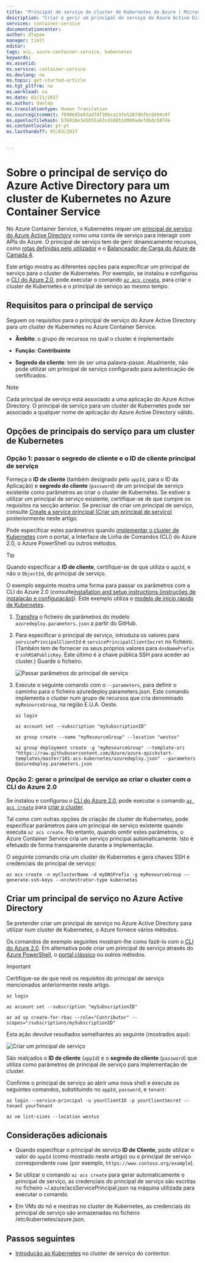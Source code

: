 ```yaml
---
title: "Principal de serviço do cluster de Kubernetes do Azure | Microsoft Docs"
description: "Criar e gerir um principal de serviço do Azure Active Directory num cluster do Azure Container Service com Kubernetes"
services: container-service
documentationcenter: 
author: dlepow
manager: timlt
editor: 
tags: acs, azure-container-service, kubernetes
keywords: 
ms.assetid: 
ms.service: container-service
ms.devlang: na
ms.topic: get-started-article
ms.tgt_pltfrm: na
ms.workload: na
ms.date: 02/21/2017
ms.author: danlep
ms.translationtype: Human Translation
ms.sourcegitcommit: f6006d5e83ad74f386ca23fe52879bfbc9394c0f
ms.openlocfilehash: b76020e3e5855a63c416851d9b9adefdbdc5874a
ms.contentlocale: pt-pt
ms.lasthandoff: 05/03/2017


---
```


# <a name="about-the-azure-active-directory-service-principal-for-a-kubernetes-cluster-in-azure-container-service"></a>Sobre o principal de serviço do Azure Active Directory para um cluster de Kubernetes no Azure Container Service



No Azure Container Service, o Kubernetes requer um [principal de serviço do Azure Active Directory](../active-directory/active-directory-application-objects.md) como uma conta de serviço para interagir com APIs do Azure. O principal de serviço tem de gerir dinamicamente recursos, como [rotas definidas pelo utilizador](../virtual-network/virtual-networks-udr-overview.md) e o [Balanceador de Carga do Azure de Camada 4](../load-balancer/load-balancer-overview.md).

Este artigo mostra as diferentes opções para especificar um principal de serviço para o cluster de Kubernetes. Por exemplo, se instalou e configurou o [CLI do Azure 2.0](https://docs.microsoft.com/cli/azure/install-az-cli2), pode executar o comando [`az acs create`](https://docs.microsoft.com/en-us/cli/azure/acs#create), para criar o cluster de Kubernetes e o principal de serviço ao mesmo tempo.



## <a name="requirements-for-the-service-principal"></a>Requisitos para o principal de serviço

Seguem os requisitos para o principal de serviço do Azure Active Directory para um cluster de Kubernetes no Azure Container Service. 

* **Âmbito**: o grupo de recursos no qual o cluster é implementado

* **Função**: **Contribuinte**

* **Segredo do cliente**: tem de ser uma palavra-passe. Atualmente, não pode utilizar um principal de serviço configurado para autenticação de certificados.

> [!NOTE]
> Cada principal de serviço está associado a uma aplicação do Azure Active Directory. O principal de serviço para um cluster de Kubernetes pode ser associado a qualquer nome de aplicação do Azure Active Directory válido.
> 


## <a name="service-principal-options-for-a-kubernetes-cluster"></a>Opções de principais do serviço para um cluster de Kubernetes

### <a name="option-1-pass-the-service-principal-client-id-and-client-secret"></a>Opção 1: passar o segredo de cliente e o ID de cliente principal de serviço

Forneça o **ID de cliente** (também designado pelo `appId`, para o ID da Aplicação) e **segredo do cliente** (`password`) de um principal de serviço existente como parâmetros ao criar o cluster de Kubernetes. Se estiver a utilizar um principal de serviço existente, certifique-se de que cumpre os requisitos na secção anterior. Se precisar de criar um principal de serviço, consulte [Create a service principal (Criar um principal de serviço)](#create-a-service-principal-in-azure-active-directory) posteriormente neste artigo.

Pode especificar estes parâmetros quando [implementar o cluster de Kubernetes](./container-service-deployment.md) com o portal, a Interface de Linha de Comandos (CLI) do Azure 2.0, o Azure PowerShell ou outros métodos.

>[!TIP] 
>Quando especificar a **ID de cliente**, certifique-se de que utiliza o `appId`, e não o `ObjectId`, do principal de serviço.
>

O exemplo seguinte mostra uma forma para passar os parâmetros com a CLI do Azure 2.0 (consulte[installation and setup instructions (instruções de instalação e configuração)](/cli/azure/install-az-cli2)). Este exemplo utiliza o [modelo de início rápido de Kubernetes](https://github.com/Azure/azure-quickstart-templates/tree/master/101-acs-kubernetes).

1. [Transfira](https://raw.githubusercontent.com/Azure/azure-quickstart-templates/master/101-acs-kubernetes/azuredeploy.parameters.json) o ficheiro de parâmetros do modelo `azuredeploy.parameters.json` a partir do GitHub.

2. Para especificar o principal de serviço, introduza os valores para `servicePrincipalClientId` e `servicePrincipalClientSecret` no ficheiro. (Também tem de fornecer os seus próprios valores para `dnsNamePrefix` e `sshRSAPublicKey`. Este último é a chave pública SSH para aceder ao cluster.) Guarde o ficheiro.

    ![Passar parâmetros do principal de serviço](./media/container-service-kubernetes-service-principal/service-principal-params.png)

3. Execute o seguinte comando com o `--parameters`, para definir o caminho para o ficheiro azuredeploy.parameters.json. Este comando implementa o cluster num grupo de recursos que cria denominado `myResourceGroup`, na região E.U.A. Oeste.

    ```azurecli
    az login

    az account set --subscription "mySubscriptionID"

    az group create --name "myResourceGroup" --location "westus" 
    
    az group deployment create -g "myResourceGroup" --template-uri "https://raw.githubusercontent.com/Azure/azure-quickstart-templates/master/101-acs-kubernetes/azuredeploy.json" --parameters @azuredeploy.parameters.json
    ```


### <a name="option-2-generate-the-service-principal-when-creating-the-cluster-with-the-azure-cli-20"></a>Opção 2: gerar o principal de serviço ao criar o cluster com o CLI do Azure 2.0

Se instalou e configurou o [CLI do Azure 2.0](https://docs.microsoft.com/cli/azure/install-az-cli2), pode executar o comando [`az acs create`](https://docs.microsoft.com/en-us/cli/azure/acs#create) para [criar o cluster](./container-service-create-acs-cluster-cli.md).

Tal como com outras opções de criação de cluster de Kubernetes, pode especificar parâmetros para um principal de serviço existente quando executa `az acs create`. No entanto, quando omitir estes parâmetros, o Azure Container Service cria um serviço principal automaticamente. Isto é efetuado de forma transparente durante a implementação. 

O seguinte comando cria um cluster de Kubernetes e gera chaves SSH e credenciais do principal de serviço:

```console
az acs create -n myClusterName -d myDNSPrefix -g myResourceGroup --generate-ssh-keys --orchestrator-type kubernetes
```

## <a name="create-a-service-principal-in-azure-active-directory"></a>Criar um principal de serviço no Azure Active Directory

Se pretender criar um principal de serviço no Azure Active Directory para utilizar num cluster de Kubernetes, o Azure fornece vários métodos. 

Os comandos de exemplo seguintes mostram-lhe como fazê-lo com o [CLI do Azure 2.0](https://docs.microsoft.com/cli/azure/install-az-cli2). Em alternativa pode criar um principal de serviço através do [Azure PowerShell](../azure-resource-manager/resource-group-authenticate-service-principal.md), o [portal clássico](../azure-resource-manager/resource-group-create-service-principal-portal.md) ou outros métodos.

> [!IMPORTANT]
> Certifique-se de que revê os requisitos do principal de serviço mencionados anteriormente neste artigo.
>

```azurecli
az login

az account set --subscription "mySubscriptionID"

az ad sp create-for-rbac --role="Contributor" --scopes="/subscriptions/mySubscriptionID"
```

Esta ação devolve resultados semelhantes ao seguinte (mostrados aqui):

![Criar um principal de serviço](./media/container-service-kubernetes-service-principal/service-principal-creds.png)

São realçados o **ID de cliente** (`appId`) e o **segredo do cliente** (`password`) que utiliza como parâmetros de principal de serviço para implementação de cluster.


Confirme o principal de serviço ao abrir uma nova shell e execute os seguintes comandos, substituindo no `appId`, `password`, e `tenant`:

```azurecli 
az login --service-principal -u yourClientID -p yourClientSecret --tenant yourTenant

az vm list-sizes --location westus
```

## <a name="additional-considerations"></a>Considerações adicionais


* Quando especificar o principal de serviço **ID de Cliente**, pode utilizar o valor do `appId` (como mostrado neste artigo) ou o principal de serviço correspondente `name` (por exemplo, `https://www.contoso.org/example`).

* Se utilizar o comando `az acs create` para gerar automaticamente o principal de serviço, as credenciais do principal de serviço são escritas no ficheiro ~/.azure/acsServicePrincipal.json na máquina utilizada para executar o comando.

* Em VMs do nó e mestras no cluster de Kubernetes, as credenciais do principal de serviço são armazenadas no ficheiro /etc/kubernetes/azure.json.

## <a name="next-steps"></a>Passos seguintes

* [Introdução ao Kubernetes](container-service-kubernetes-walkthrough.md) no cluster de serviço do contentor.

